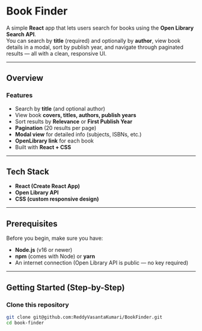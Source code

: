#  Book Finder

A simple **React** app that lets users search for books using the **Open Library Search API**.  
You can search by **title** (required) and optionally by **author**, view book details in a modal, sort by publish year, and navigate through paginated results — all with a clean, responsive UI.

---

##  Overview

###  Features
- Search by **title** (and optional author)
- View book **covers, titles, authors, publish years**
- Sort results by **Relevance** or **First Publish Year**
- **Pagination** (20 results per page)
- **Modal view** for detailed info (subjects, ISBNs, etc.)
- **OpenLibrary link** for each book
- Built with **React + CSS**

---

##  Tech Stack
- **React (Create React App)**
- **Open Library API**
- **CSS (custom responsive design)**

---

##  Prerequisites
Before you begin, make sure you have:
- **Node.js** (v16 or newer)
- **npm** (comes with Node) or **yarn**
- An internet connection (Open Library API is public — no key required)

---

##  Getting Started (Step-by-Step)

### Clone this repository
```bash
git clone git@github.com:ReddyVasantaKumari/BookFinder.git
cd book-finder
